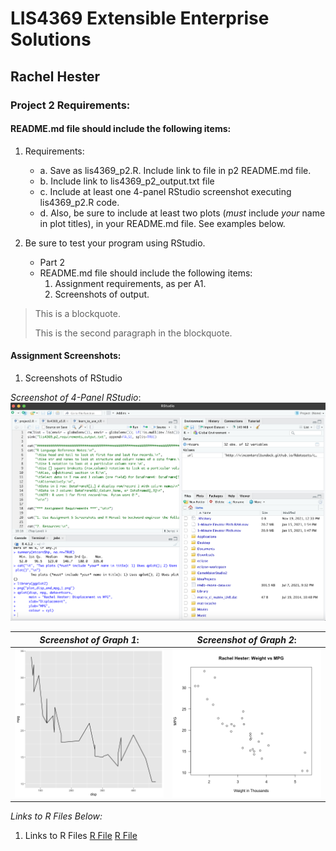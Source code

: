 
# LIS4369 Extensible Enterprise Solutions

## Rachel Hester

### Project 2 Requirements:

#### README.md file should include the following items:

1. Requirements: 
    - a. Save as lis4369_p2.R. Include link to file in p2 README.md file. 
    - b. Include link to lis4369_p2_output.txt file 
    - c. Include at least one 4-panel RStudio screenshot executing lis4369_p2.R code. 
    - d. Also, be sure to include at least two plots (*must* include *your* name in plot titles), in your README.md file. See examples below. 
 
2. Be sure to test your program using RStudio. 

    - Part 2 
    - README.md file should include the following items: 
        1. Assignment requirements, as per A1. 
        2. Screenshots of output. 
 

> This is a blockquote.
> 
> This is the second paragraph in the blockquote.
>

#### Assignment Screenshots:
1. Screenshots of RStudio

*Screenshot of 4-Panel RStudio*:
![R-Studio 4-Panel](img/p2_1.png)

*Screenshot of Graph 1*:             |  *Screenshot of Graph 2*:
:-------------------:|:------------------------------:
![P2 RStudio Graph 1](img/p2_3.png)  |  ![P2 RStudio Graph 2](img/p2_2.png)


*Links to R Files Below:* 

1. Links to R Files
[R File](docs/lis4369_p2_requirements_output.txt "Output Text File")
[R File](docs/project2.R "P2 RStudio File")



